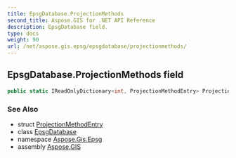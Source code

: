 ```yaml
---
title: EpsgDatabase.ProjectionMethods
second_title: Aspose.GIS for .NET API Reference
description: EpsgDatabase field. 
type: docs
weight: 90
url: /net/aspose.gis.epsg/epsgdatabase/projectionmethods/
---
```

## EpsgDatabase.ProjectionMethods field

```csharp
public static IReadOnlyDictionary<int, ProjectionMethodEntry> ProjectionMethods;
```

### See Also

* struct [ProjectionMethodEntry](../../projectionmethodentry/)
* class [EpsgDatabase](../)
* namespace [Aspose.Gis.Epsg](../../epsgdatabase/)
* assembly [Aspose.GIS](../../../)


